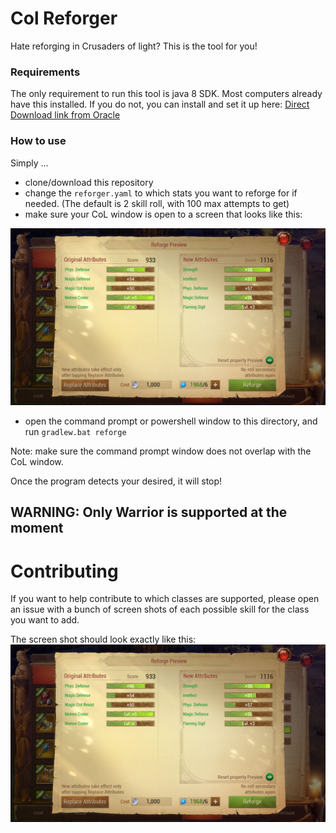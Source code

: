 # Col Reforger

Hate reforging in Crusaders of light? This is the tool for you!

### Requirements
The only requirement to run this tool is java 8 SDK. Most computers already have this installed.
If you do not, you can install and set it up here: [Direct Download link from Oracle](https://www.oracle.com/java/technologies/javase/javase-jdk8-downloads.html)


### How to use
Simply ...

- clone/download this repository
- change the `reforger.yaml` to which stats you want to reforge for if needed. (The default is 2 skill roll, with 100 max attempts to get)
- make sure your CoL window is open to a screen that looks like this: 

![image](example.png) 

- open the command prompt or powershell window to this directory, and run `gradlew.bat reforge` 

Note: make sure the command prompt window does not overlap with the CoL window.

Once the program detects your desired, it will stop!

## WARNING: Only Warrior is supported at the moment

# Contributing

If you want to help contribute to which classes are supported, please open an issue with a bunch of screen shots of each possible skill for the class you want to add.

The screen shot should look exactly like this:
![example](example.png)